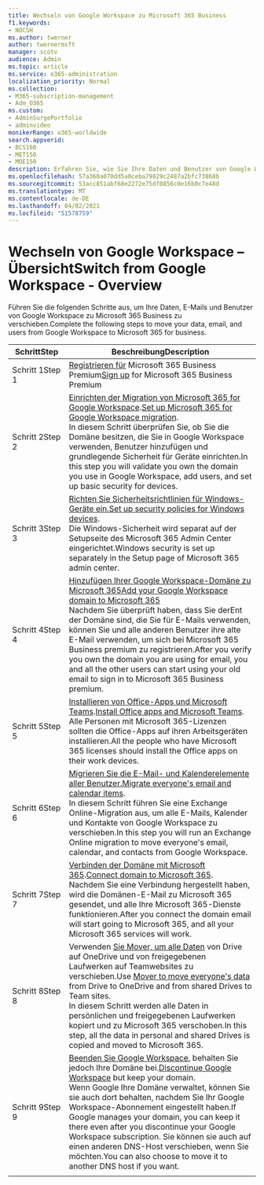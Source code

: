 ```yaml
---
title: Wechseln von Google Workspace zu Microsoft 365 Business
f1.keywords:
- NOCSH
ms.author: twerner
author: twernermsft
manager: scotv
audience: Admin
ms.topic: article
ms.service: o365-administration
localization_priority: Normal
ms.collection:
- M365-subscription-management
- Adm_O365
ms.custom:
- AdminSurgePortfolio
- adminvideo
monikerRange: o365-worldwide
search.appverid:
- BCS160
- MET150
- MOE150
description: Erfahren Sie, wie Sie Ihre Daten und Benutzer von Google Workspace zu Microsoft 365 Business verschieben.
ms.openlocfilehash: 57a360a070dd5a0ceba79829c2487a2bfc73868b
ms.sourcegitcommit: 53acc851abf68e2272e75df0856c0e16b0c7e48d
ms.translationtype: MT
ms.contentlocale: de-DE
ms.lasthandoff: 04/02/2021
ms.locfileid: "51578759"
---
```

# <a name="switch-from-google-workspace---overview"></a><span data-ttu-id="00408-103">Wechseln von Google Workspace – Übersicht</span><span class="sxs-lookup"><span data-stu-id="00408-103">Switch from Google Workspace - Overview</span></span>

<span data-ttu-id="00408-104">Führen Sie die folgenden Schritte aus, um Ihre Daten, E-Mails und Benutzer von Google Workspace zu Microsoft 365 Business zu verschieben.</span><span class="sxs-lookup"><span data-stu-id="00408-104">Complete the following steps to move your data, email, and users from Google Workspace to Microsoft 365 for business.</span></span>


| <span data-ttu-id="00408-105">Schritt</span><span class="sxs-lookup"><span data-stu-id="00408-105">Step</span></span>  |<span data-ttu-id="00408-106">Beschreibung</span><span class="sxs-lookup"><span data-stu-id="00408-106">Description</span></span>  |
|---------|---------|
|<span data-ttu-id="00408-107">Schritt 1</span><span class="sxs-lookup"><span data-stu-id="00408-107">Step 1</span></span> |  <span data-ttu-id="00408-108">[Registrieren für](../sign-up.md) Microsoft 365 Business Premium</span><span class="sxs-lookup"><span data-stu-id="00408-108">[Sign up](../sign-up.md) for Microsoft 365 Business Premium</span></span>       |
|<span data-ttu-id="00408-109">Schritt 2</span><span class="sxs-lookup"><span data-stu-id="00408-109">Step 2</span></span> |   <span data-ttu-id="00408-110">[Einrichten der Migration von Microsoft 365 for Google Workspace](set-up-microsoft-365-forgoogle.md).</span><span class="sxs-lookup"><span data-stu-id="00408-110">[Set up Microsoft 365 for Google Workspace migration](set-up-microsoft-365-forgoogle.md).</span></span> </br> <span data-ttu-id="00408-111">In diesem Schritt überprüfen Sie, ob Sie die Domäne besitzen, die Sie in Google Workspace verwenden, Benutzer hinzufügen und grundlegende Sicherheit für Geräte einrichten.</span><span class="sxs-lookup"><span data-stu-id="00408-111">In this step you will validate you own the domain you use in Google Workspace, add users, and set up basic security for devices.</span></span> |
|<span data-ttu-id="00408-112">Schritt 3</span><span class="sxs-lookup"><span data-stu-id="00408-112">Step 3</span></span> | <span data-ttu-id="00408-113">[Richten Sie Sicherheitsrichtlinien für Windows-Geräte ein.](../secure-win10-pcs.md)</span><span class="sxs-lookup"><span data-stu-id="00408-113">[Set up security policies for Windows devices](../secure-win10-pcs.md).</span></span></br> <span data-ttu-id="00408-114">Die Windows-Sicherheit wird separat auf der Setupseite des Microsoft 365 Admin Center eingerichtet.</span><span class="sxs-lookup"><span data-stu-id="00408-114">Windows security is set up separately in the Setup page of Microsoft 365 admin center.</span></span> |
|<span data-ttu-id="00408-115">Schritt 4</span><span class="sxs-lookup"><span data-stu-id="00408-115">Step 4</span></span>|[<span data-ttu-id="00408-116">Hinzufügen Ihrer Google Workspace-Domäne zu Microsoft 365</span><span class="sxs-lookup"><span data-stu-id="00408-116">Add your Google Workspace domain to Microsoft 365</span></span>](add-google-domain.md) </br> <span data-ttu-id="00408-117">Nachdem Sie überprüft haben, dass Sie derEnt der Domäne sind, die Sie für E-Mails verwenden, können Sie und alle anderen Benutzer ihre alte E-Mail verwenden, um sich bei Microsoft 365 Business premium zu registrieren.</span><span class="sxs-lookup"><span data-stu-id="00408-117">After you verify you own the domain you are using for email, you and all the other users can start using your old email to sign in to Microsoft 365 Business premium.</span></span> |
|<span data-ttu-id="00408-118">Schritt 5</span><span class="sxs-lookup"><span data-stu-id="00408-118">Step 5</span></span> | <span data-ttu-id="00408-119">[Installieren von Office-Apps und Microsoft Teams](../install-office.md).</span><span class="sxs-lookup"><span data-stu-id="00408-119">[Install Office apps and Microsoft Teams](../install-office.md).</span></span></br> <span data-ttu-id="00408-120">Alle Personen mit Microsoft 365-Lizenzen sollten die Office-Apps auf ihren Arbeitsgeräten installieren.</span><span class="sxs-lookup"><span data-stu-id="00408-120">All the people who have Microsoft 365 licenses should install the Office apps on their work devices.</span></span>|
|<span data-ttu-id="00408-121">Schritt 6</span><span class="sxs-lookup"><span data-stu-id="00408-121">Step 6</span></span> | <span data-ttu-id="00408-122">[Migrieren Sie die E-Mail- und Kalenderelemente aller Benutzer.](migrate-email.md)</span><span class="sxs-lookup"><span data-stu-id="00408-122">[Migrate everyone's email and calendar items](migrate-email.md).</span></span></br> <span data-ttu-id="00408-123">In diesem Schritt führen Sie eine Exchange Online-Migration aus, um alle E-Mails, Kalender und Kontakte von Google Workspace zu verschieben.</span><span class="sxs-lookup"><span data-stu-id="00408-123">In this step you will run an Exchange Online migration to move everyone's email, calendar, and contacts from Google Workspace.</span></span>  |
|<span data-ttu-id="00408-124">Schritt 7</span><span class="sxs-lookup"><span data-stu-id="00408-124">Step 7</span></span> | <span data-ttu-id="00408-125">[Verbinden der Domäne mit Microsoft 365](connect-domain-tom365.md).</span><span class="sxs-lookup"><span data-stu-id="00408-125">[Connect domain to Microsoft 365](connect-domain-tom365.md).</span></span> </br> <span data-ttu-id="00408-126">Nachdem Sie eine Verbindung hergestellt haben, wird die Domänen-E-Mail zu Microsoft 365 gesendet, und alle Ihre Microsoft 365-Dienste funktionieren.</span><span class="sxs-lookup"><span data-stu-id="00408-126">After you connect the domain email will start going to Microsoft 365, and all your Microsoft 365 services will work.</span></span>|
|<span data-ttu-id="00408-127">Schritt 8</span><span class="sxs-lookup"><span data-stu-id="00408-127">Step 8</span></span>|<span data-ttu-id="00408-128">Verwenden [Sie Mover, um alle Daten](mover-migrate-files.md) von Drive auf OneDrive und von freigegebenen Laufwerken auf Teamwebsites zu verschieben.</span><span class="sxs-lookup"><span data-stu-id="00408-128">Use [Mover to move everyone's data](mover-migrate-files.md) from Drive to OneDrive and from shared Drives to Team sites.</span></span></br> <span data-ttu-id="00408-129">In diesem Schritt werden alle Daten in persönlichen und freigegebenen Laufwerken kopiert und zu Microsoft 365 verschoben.</span><span class="sxs-lookup"><span data-stu-id="00408-129">In this step, all the data in personal and shared Drives is copied and moved to Microsoft 365.</span></span>|
|<span data-ttu-id="00408-130">Schritt 9</span><span class="sxs-lookup"><span data-stu-id="00408-130">Step 9</span></span>| <span data-ttu-id="00408-131">[Beenden Sie Google Workspace,](cancel-google.md) behalten Sie jedoch Ihre Domäne bei.</span><span class="sxs-lookup"><span data-stu-id="00408-131">[Discontinue Google Workspace](cancel-google.md) but keep your domain.</span></span> </br> <span data-ttu-id="00408-132">Wenn Google Ihre Domäne verwaltet, können Sie sie auch dort behalten, nachdem Sie Ihr Google Workspace-Abonnement eingestellt haben.</span><span class="sxs-lookup"><span data-stu-id="00408-132">If Google manages your domain, you can keep it there even after you discontinue your Google Workspace subscription.</span></span> <span data-ttu-id="00408-133">Sie können sie auch auf einen anderen DNS-Host verschieben, wenn Sie möchten.</span><span class="sxs-lookup"><span data-stu-id="00408-133">You can also choose to move it to another DNS host if you want.</span></span>|
|||
